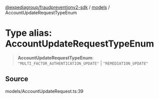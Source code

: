 [@expediagroup/fraudpreventionv2-sdk](../../index.md) / [models](../index.md) / AccountUpdateRequestTypeEnum

# Type alias: AccountUpdateRequestTypeEnum

> **AccountUpdateRequestTypeEnum**: `"MULTI_FACTOR_AUTHENTICATION_UPDATE"` \| `"REMEDIATION_UPDATE"`

## Source

models/AccountUpdateRequest.ts:39
